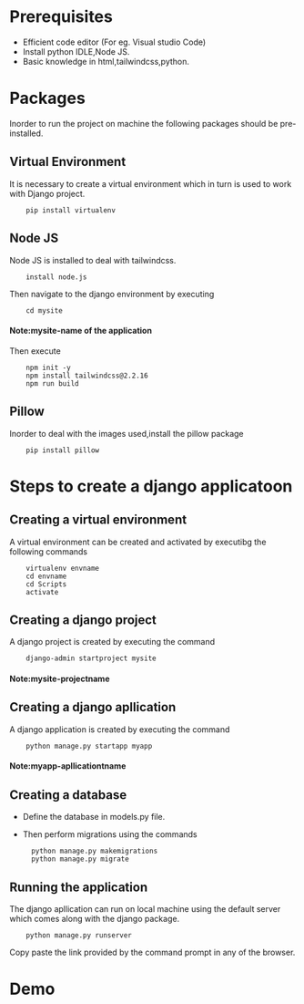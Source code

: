 # Prerequisites

- Efficient code editor (For eg. Visual studio Code)
- Install python IDLE,Node JS.
- Basic knowledge in html,tailwindcss,python.

# Packages

Inorder to run the project on machine the following packages should be pre-installed.


## Virtual Environment

It is necessary to create a virtual environment which in turn is used to work with Django project.

        pip install virtualenv
        
## Node JS

Node JS is installed to deal with tailwindcss.

        install node.js
        
Then navigate to the django environment by executing

        cd mysite
        
#### Note:mysite-name of the application

Then execute

        npm init -y
        npm install tailwindcss@2.2.16
        npm run build

## Pillow

Inorder to deal with the images used,install the pillow package

        pip install pillow
        
# Steps to create a django applicatoon

## Creating a virtual environment

A virtual environment can be created and activated by executibg the following commands

        virtualenv envname
        cd envname
        cd Scripts
        activate
        
## Creating a django project 

A django project is created by executing the command

        django-admin startproject mysite
        
#### Note:mysite-projectname

## Creating a django apllication 

A django application is created by executing the command

        python manage.py startapp myapp
        
#### Note:myapp-apllicationtname

## Creating a database

- Define the database in models.py file.
- Then perform migrations using the commands
        
        python manage.py makemigrations
        python manage.py migrate
        
## Running the application

The django apllication can run on local machine using the default server which comes along with the django package.

        python manage.py runserver
        
Copy paste the link provided by the command prompt in any of the browser.

# Demo







